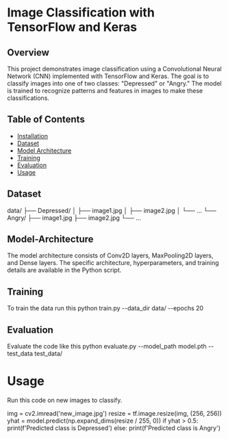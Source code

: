 # Image Classification with TensorFlow and Keras

## Overview

This project demonstrates image classification using a Convolutional Neural Network (CNN) implemented with TensorFlow and Keras. The goal is to classify images into one of two classes: "Depressed" or "Angry." The model is trained to recognize patterns and features in images to make these classifications.

## Table of Contents

- [Installation](#installation)
- [Dataset](#dataset)
- [Model Architecture](#model-architecture)
- [Training](#training)
- [Evaluation](#evaluation)
- [Usage](#Usage)


## Dataset

data/
  ├── Depressed/
  │   ├── image1.jpg
  │   ├── image2.jpg
  │   └── ...
  └── Angry/
      ├── image1.jpg
      ├── image2.jpg
      └── ...

## Model-Architecture

The model architecture consists of Conv2D layers, MaxPooling2D layers, and Dense layers. The specific architecture, hyperparameters, and training details are available in the Python script.

## Training
To train the data run this
python train.py --data_dir data/ --epochs 20

## Evaluation

Evaluate the code like this
python evaluate.py --model_path model.pth --test_data test_data/

# Usage
Run this code on new images to classify.

img = cv2.imread('new_image.jpg')
resize = tf.image.resize(img, (256, 256))
yhat = model.predict(np.expand_dims(resize / 255, 0))
if yhat > 0.5:
    print(f'Predicted class is Depressed')
else:
    print(f'Predicted class is Angry')




